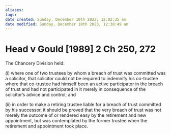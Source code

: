 ```yaml
---
aliases: 
tags: 
date created: Sunday, December 10th 2023, 12:02:35 am
date modified: Sunday, December 10th 2023, 12:38:49 am
---
```


# Head v Gould [1989] 2 Ch 250, 272

The Chancery Division held:

(i) where one of two trustees by whom a breach of trust was committed was a solicitor, that solicitor could not be required to indemnify his co-trustee where that co-trustee had himself been an active participator in the breach of trust and had not participated in it merely in consequence of the solicitor&#x2019;s advice and control; and

(ii) in order to make a retiring trustee liable for a breach of trust committed by his successor, it should be proved that the very breach of trust was not merely the outcome of or rendered easy by the retirement and new appointment, but was contemplated by the former trustee when the retirement and appointment took place.

